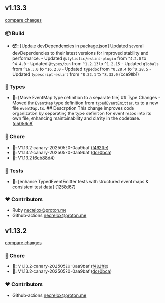 
## v1.13.3

[compare changes](https://github.com/Basalt-Lab/basalt-logger/compare/v1.13.2-canary-20250520-0aa9baf...v1.13.3)

### 📦 Build

- **📦:** [Update devDependencies in package.json] Updated several devDependencies to their latest versions for improved stability and performance. - Updated `@stylistic/eslint-plugin` from `^4.2.0` to `^4.4.0` - Updated `@types/bun` from `^1.2.13` to `^1.2.15` - Updated `globals` from `^16.1.0` to `^16.2.0` - Updated `typedoc` from `^0.28.4` to `^0.28.5` - Updated `typescript-eslint` from `^8.32.1` to `^8.33.0` ([cce98b1](https://github.com/Basalt-Lab/basalt-logger/commit/cce98b1))

### 🌊 Types

- **🌊:** [Move EventMap type definition to a separate file] ## Type Changes - Moved the `EventMap` type definition from `typedEventEmitter.ts` to a new file `eventMap.ts`. ## Description This change improves code organization by separating the type definition for event maps into its own file, enhancing maintainability and clarity in the codebase. ([c5056c8](https://github.com/Basalt-Lab/basalt-logger/commit/c5056c8))

### 🦉 Chore

- **🦉:** V1.13.2-canary-20250520-0aa9baf ([f492ffe](https://github.com/Basalt-Lab/basalt-logger/commit/f492ffe))
- **🦉:** V1.13.2-canary-20250520-0aa9baf ([dce0bca](https://github.com/Basalt-Lab/basalt-logger/commit/dce0bca))
- **🦉:** V1.13.2 ([6eb88d4](https://github.com/Basalt-Lab/basalt-logger/commit/6eb88d4))

### 🧪 Tests

- **🧪:** [enhance TypedEventEmitter tests with structured event maps & consistent test data] ([1258d67](https://github.com/Basalt-Lab/basalt-logger/commit/1258d67))

### ❤️ Contributors

- Ruby <necrelox@proton.me>
- Github-actions <necrelox@proton.me>

## v1.13.2

[compare changes](https://github.com/Basalt-Lab/basalt-logger/compare/v1.13.2-canary-20250520-0aa9baf...v1.13.2)

### 🦉 Chore

- **🦉:** V1.13.2-canary-20250520-0aa9baf ([f492ffe](https://github.com/Basalt-Lab/basalt-logger/commit/f492ffe))
- **🦉:** V1.13.2-canary-20250520-0aa9baf ([dce0bca](https://github.com/Basalt-Lab/basalt-logger/commit/dce0bca))

### ❤️ Contributors

- Github-actions <necrelox@proton.me>

